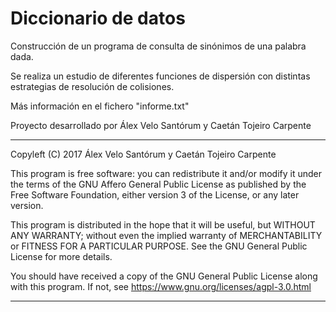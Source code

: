 # Diccionario de datos

Construcción de un programa de consulta de sinónimos de una palabra dada.

Se realiza un estudio de diferentes funciones de dispersión con distintas estrategias de resolución de colisiones.

Más información en el fichero "informe.txt"


Proyecto desarrollado por Álex Velo Santórum y Caetán Tojeiro Carpente

**********************************************************************

Copyleft (C) 2017  Álex Velo Santórum y Caetán Tojeiro Carpente

This program is free software: you can redistribute it and/or modify
it under the terms of the GNU Affero General Public License as published by
the Free Software Foundation, either version 3 of the License, or
any later version.

This program is distributed in the hope that it will be useful,
but WITHOUT ANY WARRANTY; without even the implied warranty of
MERCHANTABILITY or FITNESS FOR A PARTICULAR PURPOSE.  See the
GNU General Public License for more details.

You should have received a copy of the GNU General Public License
along with this program.  If not, see <https://www.gnu.org/licenses/agpl-3.0.html>

**********************************************************************
